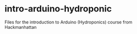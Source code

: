 # intro-arduino-hydroponic
Files for the introduction to Arduino (Hydroponics) course from Hackmanhattan
